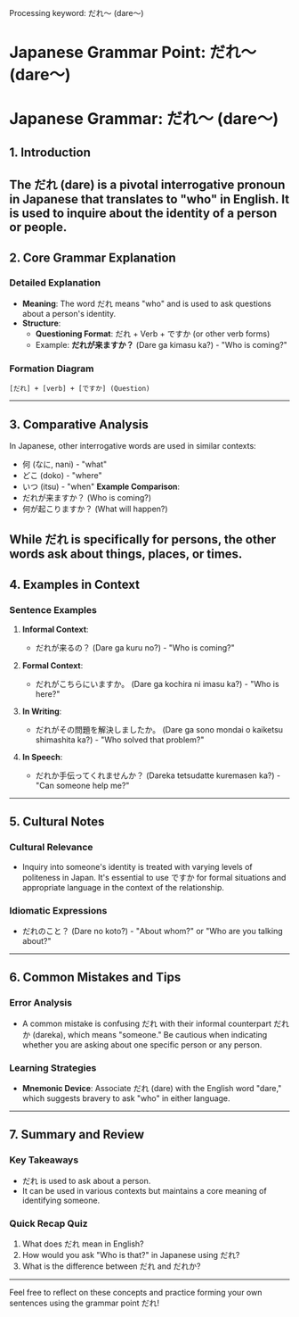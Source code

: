 Processing keyword: だれ～ (dare～)
# Japanese Grammar Point: だれ～ (dare～)
# Japanese Grammar: だれ～ (dare～)
## 1. Introduction
The だれ (dare) is a pivotal interrogative pronoun in Japanese that translates to "who" in English. It is used to inquire about the identity of a person or people.
---
## 2. Core Grammar Explanation
### Detailed Explanation
- **Meaning**: The word だれ means "who" and is used to ask questions about a person's identity.
- **Structure**: 
  - **Questioning Format**: だれ + Verb + ですか (or other verb forms)
  - Example: **だれが来ますか？** (Dare ga kimasu ka?) - "Who is coming?"
### Formation Diagram
```
[だれ] + [verb] + [ですか] (Question)
```
---
## 3. Comparative Analysis
In Japanese, other interrogative words are used in similar contexts:
- 何 (なに, nani) - "what"
- どこ (doko) - "where"
- いつ (itsu) - "when"
**Example Comparison**:
- だれが来ますか？ (Who is coming?)
- 何が起こりますか？ (What will happen?)
  
While だれ is specifically for persons, the other words ask about things, places, or times.
---
## 4. Examples in Context
### Sentence Examples
1. **Informal Context**:
   - だれが来るの？ (Dare ga kuru no?) - "Who is coming?"
   
2. **Formal Context**:
   - だれがこちらにいますか。 (Dare ga kochira ni imasu ka?) - "Who is here?"
   
3. **In Writing**:
   - だれがその問題を解決しましたか。 (Dare ga sono mondai o kaiketsu shimashita ka?) - "Who solved that problem?"
   
4. **In Speech**:
   - だれか手伝ってくれませんか？ (Dareka tetsudatte kuremasen ka?) - "Can someone help me?"
---
## 5. Cultural Notes
### Cultural Relevance
- Inquiry into someone's identity is treated with varying levels of politeness in Japan. It's essential to use ですか for formal situations and appropriate language in the context of the relationship.
### Idiomatic Expressions
- だれのこと？ (Dare no koto?) - "About whom?" or "Who are you talking about?"
---
## 6. Common Mistakes and Tips
### Error Analysis
- A common mistake is confusing だれ with their informal counterpart だれか (dareka), which means "someone." Be cautious when indicating whether you are asking about one specific person or any person.
### Learning Strategies
- **Mnemonic Device**: Associate だれ (dare) with the English word "dare," which suggests bravery to ask "who" in either language.
---
## 7. Summary and Review
### Key Takeaways
- だれ is used to ask about a person.
- It can be used in various contexts but maintains a core meaning of identifying someone.
### Quick Recap Quiz
1. What does だれ mean in English?
2. How would you ask "Who is that?" in Japanese using だれ?
3. What is the difference between だれ and だれか?
---
Feel free to reflect on these concepts and practice forming your own sentences using the grammar point だれ!
